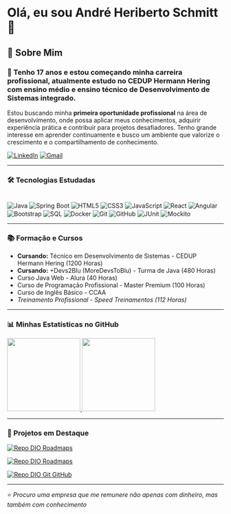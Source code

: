 # Olá, eu sou André Heriberto Schmitt 👋

<!-- Opcional: Adicione outros links relevantes, como Portfólio, se tiver -->
<!-- [![Instagram](https://img.shields.io/badge/-Instagram-%23E4405F?style=for-the-badge&logo=instagram&logoColor=white)](https://instagram.com/andrebr56/) -->
<!-- [![YouTube](https://img.shields.io/badge/YouTube-FF0000?style=for-the-badge&logo=youtube&logoColor=white)](https://www.youtube.com/@cargaeletronica9002) -->

## 🚀 Sobre Mim

### 🔭 Tenho 17 anos e estou começando minha carreira profissional, atualmente estudo no CEDUP Hermann Hering com ensino médio e ensino técnico de Desenvolvimento de Sistemas integrado.

Estou buscando minha **primeira oportunidade profissional** na área de desenvolvimento, onde possa aplicar meus conhecimentos, adquirir experiência prática e contribuir para projetos desafiadores. Tenho grande interesse em aprender continuamente e busco um ambiente que valorize o crescimento e o compartilhamento de conhecimento.

[![LinkedIn](https://img.shields.io/badge/-LinkedIn-%230077B5?style=for-the-badge&logo=linkedin&logoColor=white)](https://www.linkedin.com/in/andré-heriberto-schmitt-2a9ba9210/)
[![Gmail](https://img.shields.io/badge/Gmail-D14836?style=for-the-badge&logo=gmail&logoColor=white)](mailto:contato.schmitt.andre23@gmail.com)

---

### 🛠️ Tecnologias Estudadas

<div style="display: inline_block"><br/>
  <!-- Backend & Framework -->
  <img align="center" alt="Java" src="https://img.shields.io/badge/Java-ED8B00?style=for-the-badge&logo=openjdk&logoColor=black" title="Java">
  <img align="center" alt="Spring Boot" src="https://img.shields.io/badge/Spring_Boot-6DB33F?style=for-the-badge&logo=spring-boot&logoColor=white" title="Spring Boot">
  
  <!-- Frontend & Frameworks -->
  <img align="center" alt="HTML5" src="https://img.shields.io/badge/HTML5-E34F26?style=for-the-badge&logo=html5&logoColor=white" title="HTML5">
  <img align="center" alt="CSS3" src="https://img.shields.io/badge/CSS3-1572B6?style=for-the-badge&logo=css3&logoColor=white" title="CSS3">
  <img align="center" alt="JavaScript" src="https://img.shields.io/badge/JavaScript-F7DF1E?style=for-the-badge&logo=javascript&logoColor=black" title="JavaScript">
  <img align="center" alt="React" src="https://img.shields.io/badge/React-20232A?style=for-the-badge&logo=react&logoColor=61DAFB" title="React">
  <img align="center" alt="Angular" src="https://img.shields.io/badge/Angular-DD0031?style=for-the-badge&logo=angular&logoColor=white" title="Angular">
  <img align="center" alt="Bootstrap" src="https://img.shields.io/badge/Bootstrap-7952B3?style=for-the-badge&logo=bootstrap&logoColor=white" title="Bootstrap">
  
  <!-- Database -->
  <img align="center" alt="SQL" src="https://img.shields.io/badge/SQL-4479A1?style=for-the-badge&logo=postgresql&logoColor=white" title="SQL">
  
  <!-- DevOps & Tools -->
  <img align="center" alt="Docker" src="https://img.shields.io/badge/Docker-2496ED?style=for-the-badge&logo=docker&logoColor=white" title="Docker">
  <img align="center" alt="Git" src="https://img.shields.io/badge/Git-F05032?style=for-the-badge&logo=git&logoColor=white" title="Git">
  <img align="center" alt="GitHub" src="https://img.shields.io/badge/GitHub-181717?style=for-the-badge&logo=github&logoColor=white" title="GitHub">
  <img align="center" alt="JUnit" src="https://img.shields.io/badge/JUnit-25A162?style=for-the-badge&logo=junit5&logoColor=white" title="JUnit">
<img align="center" alt="Mockito" src="https://img.shields.io/badge/Mockito-4CAF50?style=for-the-badge&logo=mockito&logoColor=white" title="Mockito">


---

### 📚 Formação e Cursos

*   **Cursando:** Técnico em Desenvolvimento de Sistemas - CEDUP Hermann Hering (1200 Horas)
*   **Cursando:** +Devs2Blu (MoreDevsToBlu) - Turma de Java (480 Horas)
*   Curso Java Web - Alura (40 Horas)
*   Curso de Programação Profissional - Master Premium (100 Horas)
*   Curso de Inglês Básico - CCAA
*   *Treinamento Profissional - Speed Treinamentos (112 Horas)*

---

### 📊 Minhas Estatísticas no GitHub

<div>
  <a href="https://github.com/andre8756">
  <img loading="lazy" height="170em" src="https://github-readme-stats.vercel.app/api?username=andre8756&show_icons=true&theme=dracula&include_all_commits=true&count_private=true"/>
  <img loading="lazy" height="170em" src="https://github-readme-stats.vercel.app/api/top-langs/?username=andre8756&layout=compact&langs_count=7&theme=dracula"/>
  </a>
</div>

---

### 🚀 Projetos em Destaque

[![Repo DIO Roadmaps](https://github-readme-stats.vercel.app/api/pin/?username=andre8756&repo=-Devs2Blu&bg_color=0d1412&border_color=fff&show_icons=true&icon_color=5005D5&title_color=80D500&text_color=FFF)](https://github.com/andre8756/-Devs2Blu)

[![Repo DIO Roadmaps](https://github-readme-stats.vercel.app/api/pin/?username=andre8756&repo=JavaSpringBoot&bg_color=0d1412&border_color=fff&show_icons=true&icon_color=5005D5&title_color=80D500&text_color=FFF)](https://github.com/andre8756/JavaSpringBoot)

[![Repo DIO Git GitHub](https://github-readme-stats.vercel.app/api/pin/?username=andre8756&repo=AprendendoJava&bg_color=0d1412&border_color=fff&show_icons=true&icon_color=5000D5&title_color=80D500&text_color=FFF)](https://github.com/andre8756/AprendendoJava)

---

⭐️ *Procuro uma empresa que me remunere não apenas com dinheiro, mas também com conhecimento*
